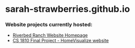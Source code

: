 # sarah-strawberries.github.io
### Website projects currently hosted:

* [Riverbed Ranch Website Homepage](https://sarah-strawberries.github.io/OSR-Riverbed-Ranch/)
* [CS 1810 Final Project - HomeVisualize website](https://sarah-strawberries.github.io/CS-1810-Final-Project/)

